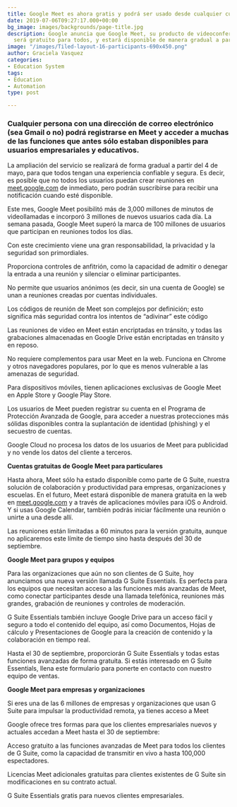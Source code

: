 ```yaml
---
title: Google Meet es ahora gratis y podrá ser usado desde cualquier cuenta de correo
date: 2019-07-06T09:27:17.000+00:00
bg_image: images/backgrounds/page-title.jpg
description: Google anuncia que Google Meet, su producto de videoconferencias premium,
  será gratuito para todos, y estará disponible de manera gradual a partir de mayo
image: "/images/Tiled-layout-16-participants-690x450.png"
author: Graciela Vasquez
categories:
- Education System
tags:
- Education
- Automation
type: post

---
```

### Cualquier persona con una dirección de correo electrónico (sea Gmail o no) podrá registrarse en Meet y acceder a muchas de las funciones que antes sólo estaban disponibles para usuarios empresariales y educativos.

La ampliación del servicio se realizará de forma gradual a partir del 4 de mayo, para que todos tengan una experiencia confiable y segura. Es decir, es posible que no todos los usuarios puedan crear reuniones en [meet.google.com](http://meet.google.com/ "http://meet.google.com/") de inmediato, pero podrán suscribirse para recibir una notificación cuando esté disponible.

Este mes, Google Meet posibilitó más de 3,000 millones de minutos de videollamadas e incorporó 3 millones de nuevos usuarios cada día. La semana pasada, Google Meet superó la marca de 100 millones de usuarios que participan en reuniones todos los días.

Con este crecimiento viene una gran responsabilidad, la privacidad y la seguridad son primordiales.

Proporciona controles de anfitrión, como la capacidad de admitir o denegar la entrada a una reunión y silenciar o eliminar participantes.

No permite que usuarios anónimos (es decir, sin una cuenta de Google) se unan a reuniones creadas por cuentas individuales.

Los códigos de reunión de Meet son complejos por definición; esto significa más seguridad contra los intentos de “adivinar” este código

Las reuniones de video en Meet están encriptadas en tránsito, y todas las grabaciones almacenadas en Google Drive están encriptadas en tránsito y en reposo.

No requiere complementos para usar Meet en la web. Funciona en Chrome y otros navegadores populares, por lo que es menos vulnerable a las amenazas de seguridad.

Para dispositivos móviles, tienen aplicaciones exclusivas de Google Meet en Apple Store y Google Play Store.

Los usuarios de Meet pueden registrar su cuenta en el Programa de Protección Avanzada de Google, para acceder a nuestras protecciones más sólidas disponibles contra la suplantación de identidad (phishing) y el secuestro de cuentas.

Google Cloud no procesa los datos de los usuarios de Meet para publicidad y no vende los datos del cliente a terceros.

**Cuentas gratuitas de Google Meet para particulares**

Hasta ahora, Meet sólo ha estado disponible como parte de G Suite, nuestra solución de colaboración y productividad para empresas, organizaciones y escuelas. En el futuro, Meet estará disponible de manera gratuita en la web en [meet.google.com](http://meet.google.com/ "http://meet.google.com/") y a través de aplicaciones móviles para iOS o Android. Y si usas Google Calendar, también podrás iniciar fácilmente una reunión o unirte a una desde allí.

Las reuniones están limitadas a 60 minutos para la versión gratuita, aunque no aplicaremos este límite de tiempo sino hasta después del 30 de septiembre.

**Google Meet para grupos y equipos**

Para las organizaciones que aún no son clientes de G Suite, hoy anunciamos una nueva versión llamada G Suite Essentials. Es perfecta para los equipos que necesitan acceso a las funciones más avanzadas de Meet, como conectar participantes desde una llamada telefónica, reuniones más grandes, grabación de reuniones y controles de moderación.

G Suite Essentials también incluye Google Drive para un acceso fácil y seguro a todo el contenido del equipo, así como Documentos, Hojas de cálculo y Presentaciones de Google para la creación de contenido y la colaboración en tiempo real.

Hasta el 30 de septiembre, proporciorán G Suite Essentials y todas estas funciones avanzadas de forma gratuita. Si estás interesado en G Suite Essentials, llena este formulario para ponerte en contacto con nuestro equipo de ventas.

**Google Meet para empresas y organizaciones**

Si eres una de las 6 millones de empresas y organizaciones que usan G Suite para impulsar la productividad remota, ya tienes acceso a Meet

Google ofrece tres formas para que los clientes empresariales nuevos y actuales accedan a Meet hasta el 30 de septiembre:

Acceso gratuito a las funciones avanzadas de Meet para todos los clientes de G Suite, como la capacidad de transmitir en vivo a hasta 100,000 espectadores.

Licencias Meet adicionales gratuitas para clientes existentes de G Suite sin modificaciones en su contrato actual.

G Suite Essentials gratis para nuevos clientes empresariales.